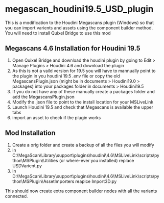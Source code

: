 # megascan_houdini19.5_USD_plugin

This is a modification to the Houdini Megascans plugin (Windows) so that you can import varients and assets using the component builder method.
You will need to install Quixel Bridge to use this mod

## Megascans 4.6 Installation for Houdini 19.5 
1. Open Quixel Bridge and download the houdini plugin by going to Edit > Manage Plugins > Houdini 4.6 and download the plugin
2. As this is not a vaild version for 19.5 you will have to mannually point to the plugin in you houdini 19.5 .env file or copy the old MegascansPlugin.json (might be in documents > Houdini19.0 > packages) into your packages folder in documents > Houdini19.5
3. If you do not have any of these manually create a packages folder and add the MegascansPlugin.json
4. Modify the .json file to point to the install location for your MSLiveLink
5. Launch Houdini 19.5 and check that Megascans is available the upper tabs
6. import an asset to check if the plugin works

## Mod Installation
1. Create a orig folder and create a backup of all the files you will modify
2. in C:\MegaScan\Library\support\plugins\houdini\4.6\MSLiveLink\scripts\python\MSPlugin\Utilities (or where-ever you installed) replace USDVarient.py
3. in D:\MegaScan\Library\support\plugins\houdini\4.6\MSLiveLink\scripts\python\MSPlugin\AssetImporters reaplce Import3D.py

This should now create extra component builder nodes with all the variants connected.
